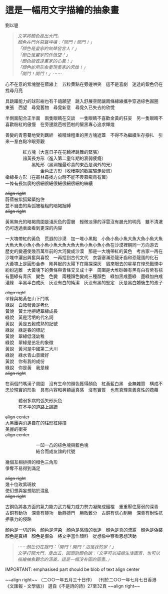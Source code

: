 # 這是一幅用文字描繪的抽象畫
劉以鬯
> *文字將顏色推出大門。  
> 顏色在門外惡聲呼嚷：「開門！開門！」  
> 「顏色是畫家的無聲發言人！」  
> 「顏色是畫家的孫悟空！」  
> 「顏色能表達畫家的心意！」  
> 「顏色能用形象重現畫家的思维！」  
> 「開門！開門！」⋯⋯*

心不在意的紫塊壓在藍線上　五粒黄點在旁邊哄笑　這不是喜劇　迷途的銀色仍在找尋月亮

具跳躍能力的球形紺也有千禧願望　跳入舒展空間讓兩條綠線攜手穿過棕色圓圈　東張　西望　尋覓舊物　尋覓新意　尋覓久已失去的欣悅

半側面配合正半面　兩隻眼睛在交談　一隻眼睛不喜歡金黃的狂妄　另一隻眼睛不喜歡粉紅的傲慢　在旁邊跳芭啦芭啦的黧黑專心追求輝煌

善變的青蔥驀地受到羈絆　被精煉粗重的黑方塊遮蓋　不得不為繼續生存掙扎　引來一羣白點冷眼旁觀

　　　　紅方塊（大喜日子在花轎裡跳舞的緊張）  
　　　　赭黃長方形（進入第二童年期的衰弱疲癃）  
　　　　　　黑矩形（黑洞裡最珍貴的東西是洞外的光）  
　　　　　　　　金色正方形（收穫期的歡躍驅走疲憊）   
橄綠長方形（在叢林尋找方向時不能不羡慕飛鳥有翼）  
一條有長無廣的很細很細很細很細很細的絲縷

~~align right~~  
蔚藍被紫狐緊緊抱住  
並不自由的紫弧被粗粗的暗褐捆縛  
~~align right~~

黃黑無光的暗褐周圍是淺灰色的雲層　輕微淡薄的浮雲沒有晨光的明亮　雖不清澈　仍可透過表面看到更深的内容

一大塊帶紅的黃色　荒遐的沙漠　加一堆小黑點　小魚小魚小魚大魚大魚小魚大魚大魚大魚小魚小魚小魚小魚大魚大魚大魚小魚小魚小魚在沙漠裡朝同一方向游去　歷史的變遷使幾百萬年前的大河變成沙漠　那是一大塊帶紅的黃色　考古家一再在沙堆中灑出興奮與喜悅　一再拾到古代文代　衣袋塞滿恐龍牙齒和恐龍蛋的化石　大黃塊上是圓形金赤　剛昇起的太陽下在窺探深灰　眉來眼去的星星在惶恐戰慄中紛紛逃離　大黃塊下的黄條與青條交叉成十字　周圍是大堆砂礫有黑有白有紫有棕有墨綠有青灰　變色　色變　兩種顏色變成三種顏色　綠加黑成墨綠　墨綠加白成淺綠　半黑半白成灰　灰没有白的純潔　灰没有黑的堅定　灰是黑白婚後生的孩子 

~~align right~~  
翠綠與褐黃在山下鬥嘴　　　　  
綠說　白紙發黃是老化　　　　  
黃說　黃土地拒絕翠綠成長　　  
綠說　黃是污垢的代名詞　　　  
黃說　黃是五穀成熟的記號　　  
綠說　綠是春的標記　　　　　  
黃說　翠綠低淺幼稚　　　　　  
綠說　翠綠是茁壯的象徵　　　  
黃說　黃河是中國第二大川　　  
綠說　綠水青山景緻好　　　　  
黃說　你有我的成份　　　　　  
綠說　你是黃　我是綠　　　　  
~~align right~~  

在兩個鬥嘴漢子周圍　沒有生命的顏色獲得顏色　紅黃藍白黑　全無雜質　構成不忠於現實的形象　具有内容和另類逼真感　沒有實質　也有真理真義真性的蕴藉

　　　體弱多病的弧矢形灰色  
　　　在不平的道路上蹣跚

~~align center~~  
大黑團與消遙自在的柱形紅碰撞  
美麗的衝突  
~~align center~~

　　　　　　　一凹一凸的棕色塊與藍色塊  
　　　　　　　結合而成友誼的代號

幾個互相排擠的橙色三角形  
爭奪不易得到滿足

~~align right~~  
幾十位玫紫斑紋　　　　　　　　　　　　  
使幻想與妄想陷於混亂　　　　　　　　　  
~~align right~~

古銅色將各方面的氣力能力武力權力威力勢力凝聚成鐵棍　重重壓住孱弱的深青　古銅有動功　深青有靜功　動靜搏鬥　勝敗難分　古銅有信心制勝　深青有耐性抗拒暴力的侵略

顏色是一切的色　顏色是渲染　顏色是感情的表達　顏色是真的流露　顏色是偽裝　顏色是真相　顏色是假象　將文字當作顔料　從想像中察看思想活動

> *⋯⋯顏色仍在敲門：「開門！開門！這是我的家！」  
> 文字打開大門，走出去，回頭對顏色說：「文字可以描繪生活圖景，也可以描繪抽象觀念的涵義。這是一幅没有圖的圖畫。」*

IMPORTANT: emphasised part should be blob of text align center

<footer>
~~align right~~  
（二○○一年五月三十日作）  
（刊於二○○一年七月七日香港《文匯報・文學版》）  
選自《不是詩的詩》27至32頁  
~~align right~~</footer>